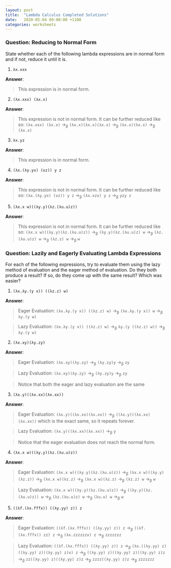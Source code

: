 ```yaml
---
layout: post
title:  "Lambda Calculus Completed Solutions"
date:   2020-05-04 09:00:00 +1100
categories: worksheets
---
```


### Question: Reducing to Normal Form

State whether each of the following lambda expressions are in normal form and if not, reduce it until it is.

1. ```λx.xxx```

__Answer__:
> This expression is in normal form.

2. ```(λx.xxx) (λx.x)```

__Answer__:
> This expression is not in normal form. It can be further reduced like so: ```(λx.xxx) (λx.x)``` →<sub>β</sub> ```(λx.x)(λx.x)(λx.x)``` →<sub>β</sub> ```(λx.x)(λx.x)```  →<sub>β</sub> ```(λx.x)```

3. ```λx.yz```

__Answer__:
> This expression is in normal form.

4. ```(λx.(λy.yx) (xz)) y z```

__Answer__:
> This expression is not in normal form. It can be further reduced like so: ```(λx.(λy.yx) (xz)) y z``` →<sub>β</sub> ```(λx.xzx) y z``` →<sub>β</sub> ```yzy z```

5. ```(λx.x w)((λy.y)(λz.(λu.u)z))```

__Answer__:
> This expression is not in normal form. It can be further reduced like so: ```(λx.x w)((λy.y)(λz.(λu.u)z))``` →<sub>β</sub> ```(λy.y)(λz.(λu.u)z) w``` →<sub>β</sub>  ```(λz.(λu.u)z) w``` →<sub>β</sub> ```(λz.z) w``` →<sub>β</sub> ```w```

### Question: Lazily and Eagerly Evaluating Lambda Expressions

For each of the following expressions, try to evaluate them using the lazy method of evaluation and the eager method of evaluation. Do they both produce a result? If so, do they come up with the same result? Which was easier?

1. ```(λx.λy.(y x)) ((λz.z) w)```

__Answer__:
> Eager Evaluation: ```(λx.λy.(y x)) ((λz.z) w)``` →<sub>β</sub> ```(λx.λy.(y x)) w``` →<sub>β</sub> ```λy.(y w)```

> Lazy Evaluation: ```(λx.λy.(y x)) ((λz.z) w)``` →<sub>β</sub> ```λy.(y ((λz.z) w))``` →<sub>β</sub> ```λy.(y w)```

2. ```(λx.xy)(λy.zy)```

__Answer__:
> Eager Evaluation: ```(λx.xy)(λy.zy)``` →<sub>β</sub> ```(λy.zy)y``` →<sub>β</sub> ```zy```

> Lazy Evaluation: ```(λx.xy)(λy.zy)``` →<sub>β</sub> ```(λy.zy)y``` →<sub>β</sub> ```zy```

> Notice that both the eager and lazy evaluation are the same

3. ```(λx.y)((λx.xx)(λx.xx))```

__Answer__:
> Eager Evaluation: ```(λx.y)((λx.xx)(λx.xx))``` →<sub>β</sub> ```((λx.y)((λx.xx)(λx.xx))``` which is the exact same, so it repeats forever.

> Lazy Evaluation: ```(λx.y)((λx.xx)(λx.xx))``` →<sub>β</sub> ```y```

> Notice that the eager evaluation does not reach the normal form.

4. ```(λx.x w)((λy.y)(λz.(λu.u)z))```

__Answer__:
> Eager Evaluation: ```(λx.x w)((λy.y)(λz.(λu.u)z))``` →<sub>β</sub> ```(λx.x w)((λy.y)(λz.z))``` →<sub>β</sub> ```(λx.x w)(λz.z)``` →<sub>β</sub> ```(λx.x w)(λz.z)``` →<sub>β</sub> ```(λz.z) w``` →<sub>β</sub> ```w```

> Lazy Evaluation: ```(λx.x w)((λy.y)(λz.(λu.u)z))``` →<sub>β</sub> ```((λy.y)(λz.(λu.u)z)) w``` →<sub>β</sub> ```(λz.(λu.u)z) w``` →<sub>β</sub> ```(λu.u) w``` →<sub>β</sub> ```w```

5. ```((λf.(λx.fffx)) ((λy.yy) z)) z```

__Answer__:
> Eager Evaluation: ```((λf.(λx.fffx)) ((λy.yy) z)) z``` →<sub>β</sub> ```((λf.(λx.fffx)) zz) z```  →<sub>β</sub> ```(λx.zzzzzzx) z``` →<sub>β</sub> ```zzzzzzz```

> Lazy Evaluation: ```((λf.(λx.fffx)) ((λy.yy) z)) z``` →<sub>β</sub> ```(λx.((λy.yy) z)((λy.yy) z)((λy.yy) z)x) z``` →<sub>β</sub> ```((λy.yy) z)((λy.yy) z)((λy.yy) z)z``` →<sub>β</sub> ```zz((λy.yy) z)((λy.yy) z)z``` →<sub>β</sub> ```zzzz((λy.yy) z)z``` →<sub>β</sub> ```zzzzzzz```